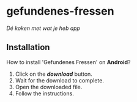 # gefundenes-fressen
*Dé koken met wat je heb app*
## Installation

How to install 'Gefundenes Fressen' on **Android**?

1. Click on the ***download*** button.
2. Wait for the download to complete.
3. Open the downloaded file.
4. Follow the instructions.
